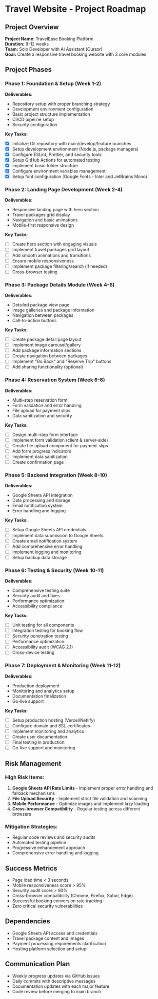 # Travel Website - Project Roadmap

## Project Overview
**Project Name:** TravelEase Booking Platform  
**Duration:** 8-12 weeks  
**Team:** Solo Developer with AI Assistant (Cursor)  
**Goal:** Create a responsive travel booking website with 3 core modules

## Project Phases

### Phase 1: Foundation & Setup (Week 1-2)
**Deliverables:**
- Repository setup with proper branching strategy
- Development environment configuration
- Basic project structure implementation
- CI/CD pipeline setup
- Security configuration

**Key Tasks:**
- [x] Initialize Git repository with main/develop/feature branches
- [x] Setup development environment (Node.js, package managers)
- [x] Configure ESLint, Prettier, and security tools
- [x] Setup GitHub Actions for automated testing
- [x] Implement basic folder structure
- [x] Configure environment variables management
- [x] Setup font configuration (Google Fonts - Inter and JetBrains Mono)

### Phase 2: Landing Page Development (Week 2-4)
**Deliverables:**
- Responsive landing page with hero section
- Travel packages grid display
- Navigation and basic animations
- Mobile-first responsive design

**Key Tasks:**
- [ ] Create hero section with engaging visuals
- [ ] Implement travel packages grid layout
- [ ] Add smooth animations and transitions
- [ ] Ensure mobile responsiveness
- [ ] Implement package filtering/search (if needed)
- [ ] Cross-browser testing

### Phase 3: Package Details Module (Week 4-6)
**Deliverables:**
- Detailed package view page
- Image galleries and package information
- Navigation between packages
- Call-to-action buttons

**Key Tasks:**
- [ ] Create package detail page layout
- [ ] Implement image carousel/gallery
- [ ] Add package information sections
- [ ] Create navigation between packages
- [ ] Implement "Go Back" and "Reserve Trip" buttons
- [ ] Add sharing functionality (optional)

### Phase 4: Reservation System (Week 6-8)
**Deliverables:**
- Multi-step reservation form
- Form validation and error handling
- File upload for payment slips
- Data sanitization and security

**Key Tasks:**
- [ ] Design multi-step form interface
- [ ] Implement form validation (client & server-side)
- [ ] Create file upload component for payment slips
- [ ] Add form progress indicators
- [ ] Implement data sanitization
- [ ] Create confirmation page

### Phase 5: Backend Integration (Week 8-10)
**Deliverables:**
- Google Sheets API integration
- Data processing and storage
- Email notification system
- Error handling and logging

**Key Tasks:**
- [ ] Setup Google Sheets API credentials
- [ ] Implement data submission to Google Sheets
- [ ] Create email notification system
- [ ] Add comprehensive error handling
- [ ] Implement logging and monitoring
- [ ] Setup backup data storage

### Phase 6: Testing & Security (Week 10-11)
**Deliverables:**
- Comprehensive testing suite
- Security audit and fixes
- Performance optimization
- Accessibility compliance

**Key Tasks:**
- [ ] Unit testing for all components
- [ ] Integration testing for booking flow
- [ ] Security penetration testing
- [ ] Performance optimization
- [ ] Accessibility audit (WCAG 2.1)
- [ ] Cross-device testing

### Phase 7: Deployment & Monitoring (Week 11-12)
**Deliverables:**
- Production deployment
- Monitoring and analytics setup
- Documentation finalization
- Go-live support

**Key Tasks:**
- [ ] Setup production hosting (Vercel/Netlify)
- [ ] Configure domain and SSL certificates
- [ ] Implement monitoring and analytics
- [ ] Create user documentation
- [ ] Final testing in production
- [ ] Go-live support and monitoring

## Risk Management

### High Risk Items:
1. **Google Sheets API Rate Limits** - Implement proper error handling and fallback mechanisms
2. **File Upload Security** - Implement strict file validation and scanning
3. **Mobile Performance** - Optimize images and implement lazy loading
4. **Cross-browser Compatibility** - Regular testing across different browsers

### Mitigation Strategies:
- Regular code reviews and security audits
- Automated testing pipeline
- Progressive enhancement approach
- Comprehensive error handling and logging

## Success Metrics
- Page load time < 3 seconds
- Mobile responsiveness score > 95%
- Security audit score > 90%
- Cross-browser compatibility (Chrome, Firefox, Safari, Edge)
- Successful booking conversion rate tracking
- Zero critical security vulnerabilities

## Dependencies
- Google Sheets API access and credentials
- Travel package content and images
- Payment processing requirements clarification
- Hosting platform selection and setup

## Communication Plan
- Weekly progress updates via GitHub issues
- Daily commits with descriptive messages
- Documentation updates with each major feature
- Code review before merging to main branch